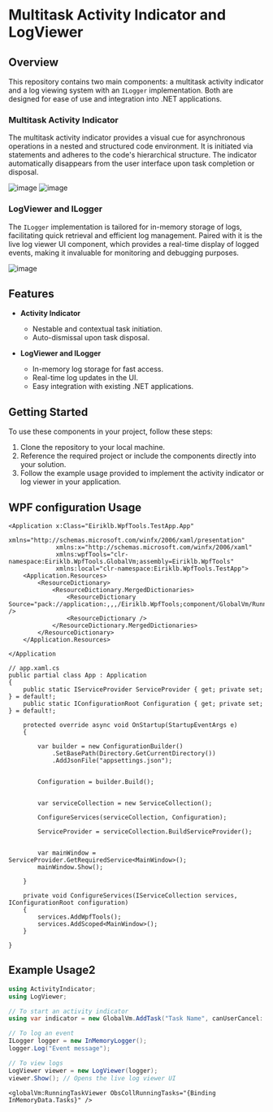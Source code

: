 # Multitask Activity Indicator and LogViewer

## Overview

This repository contains two main components: a multitask activity indicator and a log viewing system with an `ILogger` implementation. Both are designed for ease of use and integration into .NET applications.

### Multitask Activity Indicator

The multitask activity indicator provides a visual cue for asynchronous operations in a nested and structured code environment. It is initiated via statements and adheres to the code's hierarchical structure. The indicator automatically disappears from the user interface upon task completion or disposal.

![image](https://github.com/MrDeej/Eiriklb.Wpf.Tools/assets/16320446/7f432ed1-a0ec-488d-ab16-4c11506b1961)
![image](https://github.com/MrDeej/Eiriklb.Wpf.Tools/assets/16320446/6fb1999c-3e30-4ac4-90bc-fdc83d36899d)


### LogViewer and ILogger

The `ILogger` implementation is tailored for in-memory storage of logs, facilitating quick retrieval and efficient log management. Paired with it is the live log viewer UI component, which provides a real-time display of logged events, making it invaluable for monitoring and debugging purposes.

![image](https://github.com/MrDeej/Eiriklb.Wpf.Tools/assets/16320446/ccde2c82-c9a4-4997-b0ce-cfffca13a3b5)

## Features

- **Activity Indicator**
  - Nestable and contextual task initiation.
  - Auto-dismissal upon task disposal.
  
- **LogViewer and ILogger**
  - In-memory log storage for fast access.
  - Real-time log updates in the UI.
  - Easy integration with existing .NET applications.

## Getting Started

To use these components in your project, follow these steps:

1. Clone the repository to your local machine.
2. Reference the required project or include the components directly into your solution.
3. Follow the example usage provided to implement the activity indicator or log viewer in your application.

## WPF configuration Usage
```xaml
<Application x:Class="Eiriklb.WpfTools.TestApp.App"
             xmlns="http://schemas.microsoft.com/winfx/2006/xaml/presentation"
             xmlns:x="http://schemas.microsoft.com/winfx/2006/xaml"
             xmlns:wpfTools="clr-namespace:Eiriklb.WpfTools.GlobalVm;assembly=Eiriklb.WpfTools"
             xmlns:local="clr-namespace:Eiriklb.WpfTools.TestApp">
    <Application.Resources>
        <ResourceDictionary>
            <ResourceDictionary.MergedDictionaries>
                <ResourceDictionary Source="pack://application:,,,/Eiriklb.WpfTools;component/GlobalVm/RunningTaskViewer.xaml" />
                <ResourceDictionary />
            </ResourceDictionary.MergedDictionaries>
        </ResourceDictionary>
    </Application.Resources>

</Application
```

```xaml
// app.xaml.cs
public partial class App : Application
{
    public static IServiceProvider ServiceProvider { get; private set; } = default!;
    public static IConfigurationRoot Configuration { get; private set; } = default!;

    protected override async void OnStartup(StartupEventArgs e)
    {

        var builder = new ConfigurationBuilder()
            .SetBasePath(Directory.GetCurrentDirectory())
            .AddJsonFile("appsettings.json");


        Configuration = builder.Build();


        var serviceCollection = new ServiceCollection();

        ConfigureServices(serviceCollection, Configuration);

        ServiceProvider = serviceCollection.BuildServiceProvider();


        var mainWindow = ServiceProvider.GetRequiredService<MainWindow>();
        mainWindow.Show();

    }

    private void ConfigureServices(IServiceCollection services, IConfigurationRoot configuration)
    {
        services.AddWpfTools();
        services.AddScoped<MainWindow>();
    }

}
```

## Example Usage2
```csharp
using ActivityIndicator;
using LogViewer;

// To start an activity indicator
using var indicator = new GlobalVm.AddTask("Task Name", canUserCancel: true));

// To log an event
ILogger logger = new InMemoryLogger();
logger.Log("Event message");

// To view logs
LogViewer viewer = new LogViewer(logger);
viewer.Show(); // Opens the live log viewer UI

```

```xaml
<globalVm:RunningTaskViewer ObsCollRunningTasks="{Binding InMemoryData.Tasks}" />
```   

